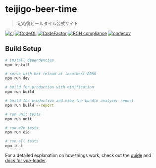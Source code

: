 # teijigo-beer-time

> 定時後ビールタイム公式サイト

[![ci](https://github.com/makowis/teijigo-beer-time/actions/workflows/ci.yml/badge.svg)](https://github.com/makowis/teijigo-beer-time/actions/workflows/ci.yml)
[![CodeQL](https://github.com/makowis/teijigo-beer-time/actions/workflows/codeql-analysis.yml/badge.svg)](https://github.com/makowis/teijigo-beer-time/actions/workflows/codeql-analysis.yml)
[![CodeFactor](https://www.codefactor.io/repository/github/makowis/teijigo-beer-time/badge)](https://www.codefactor.io/repository/github/makowis/teijigo-beer-time)
[![BCH compliance](https://bettercodehub.com/edge/badge/makowis/teijigo-beer-time?branch=master)](https://bettercodehub.com/)
[![codecov](https://codecov.io/gh/makowis/teijigo-beer-time/branch/master/graph/badge.svg)](https://codecov.io/gh/makowis/teijigo-beer-time)

## Build Setup

``` bash
# install dependencies
npm install

# serve with hot reload at localhost:8080
npm run dev

# build for production with minification
npm run build

# build for production and view the bundle analyzer report
npm run build --report

# run unit tests
npm run unit

# run e2e tests
npm run e2e

# run all tests
npm test
```

For a detailed explanation on how things work, check out the [guide](http://vuejs-templates.github.io/webpack/) and [docs for vue-loader](http://vuejs.github.io/vue-loader).
